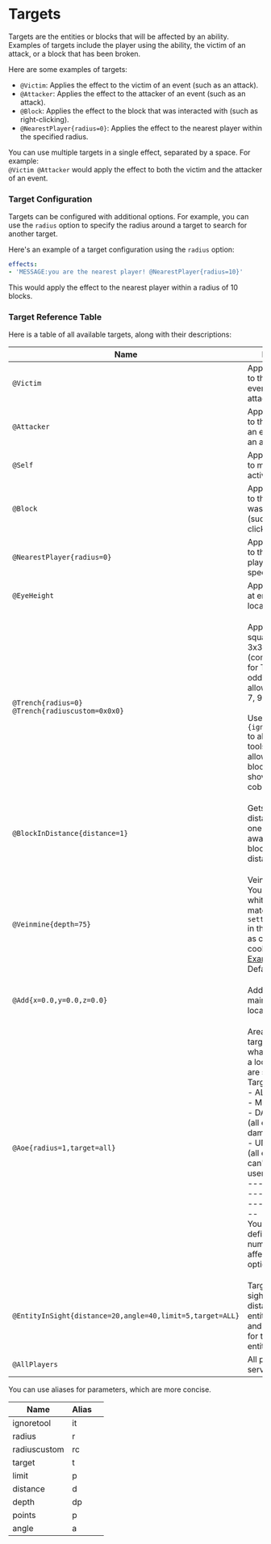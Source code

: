 # Targets

Targets are the entities or blocks that will be affected by an ability. Examples of targets include the player using the ability, the victim of an attack, or a block that has been broken.

Here are some examples of targets:

* `@Victim`: Applies the effect to the victim of an event (such as an attack).
* `@Attacker`: Applies the effect to the attacker of an event (such as an attack).
* `@Block`: Applies the effect to the block that was interacted with (such as right-clicking).
* `@NearestPlayer{radius=0}`: Applies the effect to the nearest player within the specified radius.

You can use multiple targets in a single effect, separated by a space. For example: \
`@Victim @Attacker` would apply the effect to both the victim and the attacker of an event.

### Target Configuration

Targets can be configured with additional options. For example, you can use the `radius` option to specify the radius around a target to search for another target.

Here's an example of a target configuration using the `radius` option:

```yaml
effects:
- 'MESSAGE:you are the nearest player! @NearestPlayer{radius=10}'
```

This would apply the effect to the nearest player within a radius of 10 blocks.

### Target Reference Table

Here is a table of all available targets, along with their descriptions:

| Name                                                                              | Description                                                                                                                                                                                                                                                                                                                                                                                                                     |
| --------------------------------------------------------------------------------- | ------------------------------------------------------------------------------------------------------------------------------------------------------------------------------------------------------------------------------------------------------------------------------------------------------------------------------------------------------------------------------------------------------------------------------- |
| `@Victim`                                                                         | Applies the effect to the victim of an event (such as an attack).                                                                                                                                                                                                                                                                                                                                                               |
| `@Attacker`                                                                       | Applies the effect to the attacker of an event (such as an attack).                                                                                                                                                                                                                                                                                                                                                             |
| `@Self`                                                                           | Applies the effect to main entity (who activated it)                                                                                                                                                                                                                                                                                                                                                                            |
| `@Block`                                                                          | Applies the effect to the block that was interacted with (such as right-clicking).                                                                                                                                                                                                                                                                                                                                              |
| `@NearestPlayer{radius=0}`                                                        | Applies the effect to the nearest player within the specified radius.                                                                                                                                                                                                                                                                                                                                                           |
| `@EyeHeight`                                                                      | Applies the effect at entity's eye location                                                                                                                                                                                                                                                                                                                                                                                     |
| <p><code>@Trench{radius=0}</code><br><code>@Trench{radiuscustom=0x0x0}</code></p> | <p>Applies effect in square (e.g. 3x3x3) size area (commonly used for Trench). Only odd numbers allowed (e.g. 3, 5, 7, 9 etc..)<br><br>Use <code>{ignoretool=true}</code> to allow trench with tools which are not allowed to break blocks with. E.g. shovel on cobblestone</p>                                                                                                                                                 |
| `@BlockInDistance{distance=1}`                                                    | Gets block within distance (closest one or the furthest away location if no block is within distance)                                                                                                                                                                                                                                                                                                                           |
| `@Veinmine{depth=75}`                                                             | <p>Vein mine blocks. You must define whitelist of materials in <code>settings.whitelist</code> in the same block as chance, cooldown, etc.. <a href="https://pastebin.com/raw/fFZGUfD1">Example here.</a><br>Default depth is 75</p>                                                                                                                                                                                            |
| `@Add{x=0.0,y=0.0,z=0.0}`                                                         | Add distance to main entity's location                                                                                                                                                                                                                                                                                                                                                                                          |
| `@Aoe{radius=1,target=all}`                                                       | <p>Area of effect target. Radius is in what radius around a location entities are searched for. Targets are: <br>- ALL <br>- MOBS<br>- DAMAGEABLE (all entities that can damaged by user)<br>- UNDAMAGEABLE (all entities that can't be harmed by user, e.g. allies)<br>--------------------------------------------<br>You can also define a limit for number of entities affected adding option e.g. <code>limit=1</code></p> |
| `@EntityInSight{distance=20,angle=40,limit=5,target=ALL}`                         | Target entities in sight, specify max distance, limit of entities, targets and angle of vision for targeted entities.                                                                                                                                                                                                                                                                                                           |
| `@AllPlayers`                         | All players on the server                                     |



You can use aliases for parameters, which are more concise.

<table data-full-width="false"><thead><tr><th>Name</th><th>Alias</th><th data-hidden></th></tr></thead><tbody><tr><td>ignoretool</td><td>it</td><td></td></tr><tr><td>radius</td><td>r</td><td></td></tr><tr><td>radiuscustom</td><td>rc</td><td></td></tr><tr><td>target</td><td>t</td><td></td></tr><tr><td>limit</td><td>p</td><td></td></tr><tr><td>distance</td><td>d</td><td></td></tr><tr><td>depth</td><td>dp</td><td></td></tr><tr><td>points</td><td>p</td><td></td></tr><tr><td>angle</td><td>a</td><td></td></tr></tbody></table>
